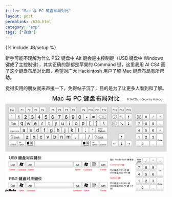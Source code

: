 ```yaml
---
title: "Mac 与 PC 键盘布局对比"
layout: post
permalink: /620.html
category: "exp"
tags: ["键盘"]
---
```

{% include JB/setup %}

新手可能不理解为什么 PS2 键盘中 Alt 键会是主控制键（USB 键盘中 Windows 键成了主控制键），其实正确的那都是苹果的 Command 键，这里我用 AI CS4 画了这个键盘布局对比图，希望对广大 Hackintosh 用户了解 Mac 键盘布局有所帮助。

觉得实用的朋友就来声援一下，免得帖子沉了，目的是为了让更多人看到和了解。



![ Mac 与 PC 键盘布局对比][1]


 [1]: /wp-content/uploads/sinapicv2-backup/620-ww1-large-a316108djw1enwlumplhoj212b0mvdmr.jpg

